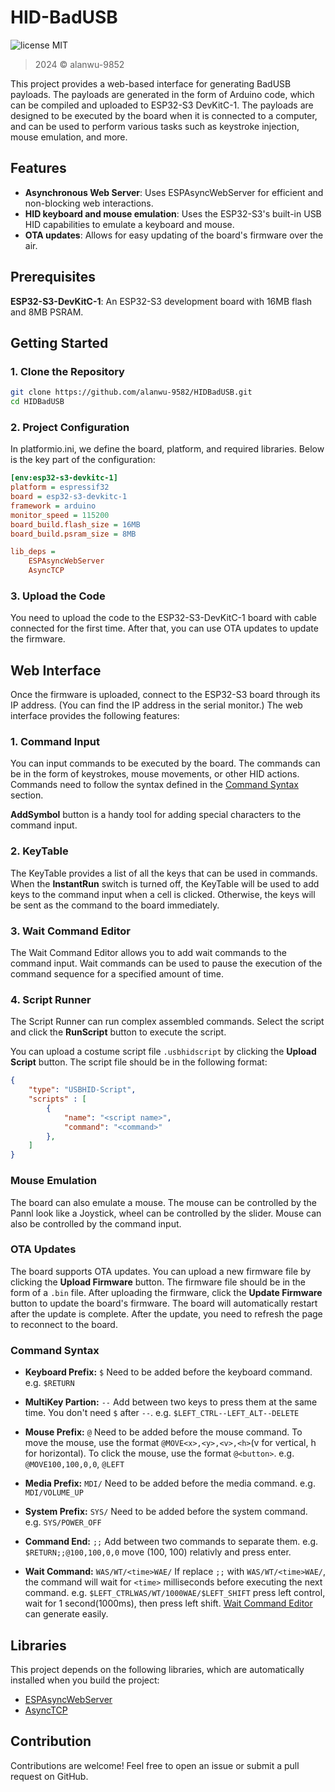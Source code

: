 HID-BadUSB
======

![license MIT](https://img.shields.io/badge/license-MIT-blue)

> 2024 &copy; alanwu-9852

This project provides a web-based interface for generating BadUSB payloads. The payloads are generated in the form of Arduino code, which can be compiled and uploaded to ESP32-S3 DevKitC-1. The payloads are designed to be executed by the board when it is connected to a computer, and can be used to perform various tasks such as keystroke injection, mouse emulation, and more.

Features
---
* **Asynchronous Web Server**: Uses ESPAsyncWebServer for efficient and non-blocking web interactions.
* **HID keyboard and mouse emulation**: Uses the ESP32-S3's built-in USB HID capabilities to emulate a keyboard and mouse.
* **OTA updates**: Allows for easy updating of the board's firmware over the air.

Prerequisites
---
**ESP32-S3-DevKitC-1**: An ESP32-S3 development board with 16MB flash and 8MB PSRAM.

Getting Started
---
### 1. Clone the Repository
```bash
git clone https://github.com/alanwu-9582/HIDBadUSB.git
cd HIDBadUSB
```

### 2. Project Configuration
In platformio.ini, we define the board, platform, and required libraries. Below is the key part of the configuration:
```ini
[env:esp32-s3-devkitc-1]
platform = espressif32
board = esp32-s3-devkitc-1
framework = arduino
monitor_speed = 115200
board_build.flash_size = 16MB
board_build.psram_size = 8MB

lib_deps = 
    ESPAsyncWebServer
    AsyncTCP
```

### 3. Upload the Code
You need to upload the code to the ESP32-S3-DevKitC-1 board with cable connected for the first time. After that, you can use OTA updates to update the firmware.

Web Interface
---
Once the firmware is uploaded, connect to the ESP32-S3 board through its IP address. (You can find the IP address in the serial monitor.) The web interface provides the following features:

### 1. Command Input
You can input commands to be executed by the board. The commands can be in the form of keystrokes, mouse movements, or other HID actions. Commands need to follow the syntax defined in the [Command Syntax](#command-syntax) section.

**AddSymbol** button is a handy tool for adding special characters to the command input.

### 2. KeyTable
The KeyTable provides a list of all the keys that can be used in commands. When the **InstantRun** switch is turned off, the KeyTable will be used to add keys to the command input when a cell is clicked. Otherwise, the keys will be sent as the command to the board immediately.

### 3. Wait Command Editor
The Wait Command Editor allows you to add wait commands to the command input. Wait commands can be used to pause the execution of the command sequence for a specified amount of time.

### 4. Script Runner
The Script Runner can run complex assembled commands. Select the script and click the **RunScript** button to execute the script.

You can upload a costume script file `.usbhidscript` by clicking the **Upload Script** button. The script file should be in the following format:
```JSON
{
    "type": "USBHID-Script",
    "scripts" : [
        {
            "name": "<script name>",
            "command": "<command>"
        },
    ]
}
```

### Mouse Emulation
The board can also emulate a mouse. The mouse can be controlled by the Pannl look like a Joystick, wheel can be controlled by the slider. Mouse can also be controlled by the command input.

### OTA Updates
The board supports OTA updates. You can upload a new firmware file by clicking the **Upload Firmware** button. The firmware file should be in the form of a `.bin` file.
After uploading the firmware, click the **Update Firmware** button to update the board's firmware. The board will automatically restart after the update is complete. After the update, you need to refresh the page to reconnect to the board.

### Command Syntax
* **Keyboard Prefix:** `$` Need to be added before the keyboard command. e.g. `$RETURN`

* **MultiKey Partion:** `--` Add between two keys to press them at the same time. You don't need `$` after `--`.
e.g. `$LEFT_CTRL--LEFT_ALT--DELETE`

* **Mouse Prefix:** `@` Need to be added before the mouse command. To move the mouse, use the format `@MOVE<x>,<y>,<v>,<h>`(v for vertical, h for horizontal). To click the mouse, use the format `@<button>`. e.g. `@MOVE100,100,0,0`, `@LEFT`

* **Media Prefix:** `MDI/` Need to be added before the media command. e.g. `MDI/VOLUME_UP`

* **System Prefix:** `SYS/` Need to be added before the system command. e.g. `SYS/POWER_OFF`

* **Command End:** `;;` Add between two commands to separate them. e.g. `$RETURN;;@100,100,0,0` move (100, 100) relativly and press enter.

* **Wait Command:** `WAS/WT/<time>WAE/` If replace `;;` with `WAS/WT/<time>WAE/`, the command will wait for `<time>` milliseconds before executing the next command. e.g. `$LEFT_CTRLWAS/WT/1000WAE/$LEFT_SHIFT` press left control, wait for 1 second(1000ms), then press left shift. [Wait Command Editor](#3-wait-command-editor) can generate easily.

Libraries
---
This project depends on the following libraries, which are automatically installed when you build the project:
* [ESPAsyncWebServer](https://github.com/me-no-dev/ESPAsyncWebServer)
* [AsyncTCP](https://github.com/me-no-dev/AsyncTCP)

Contribution
---
Contributions are welcome! Feel free to open an issue or submit a pull request on GitHub.
